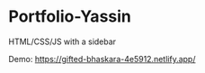 # Portfolio-Yassin
HTML/CSS/JS   with a sidebar


Demo: https://gifted-bhaskara-4e5912.netlify.app/
